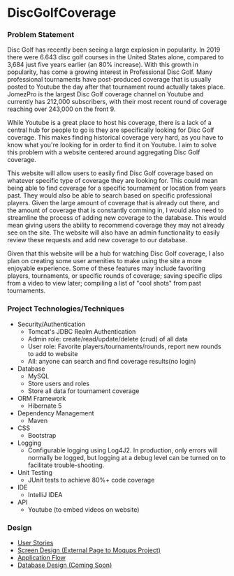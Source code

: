 # DiscGolfCoverage

### Problem Statement

Disc Golf has recently been seeing a large explosion in popularity. In 2019 there were 6.643 disc golf courses in the United States alone, compared to 3,684 just five years earlier (an 80% increase). With this growth in popularity, has come a growing interest in Professional Disc Golf. Many professional tournaments have post-produced coverage that is usually posted to Youtube the day after that tournament round actually takes place. JomezPro is the largest Disc Golf coverage channel on Youtube and currently has 212,000 subscribers, with their most recent round of coverage reaching over 243,000 on the front 9.

While Youtube is a great place to host his coverage, there is a lack of a central hub for people to go is they are specifically looking for Disc Golf coverage. This makes finding historical coverage very hard, as you have to know what you're looking for in order to find it on Youtube. I aim to solve this problem with a website centered around aggregating Disc Golf coverage.

This website will allow users to easily find Disc Golf coverage based on whatever specific type of coverage they are looking for. This could mean being able to find coverage for a specific tournament or location from years past. They would also be able to search based on specific professional players. Given the large amount of coverage that is already out there, and the amount of coverage that is constantly comming in, I would also need to streamline the process of adding new coverage to the database. This would mean giving users the ability to recommend coverage they may not already see on the site. The website will also have an admin functionality to easily review these requests and add new coverage to our database.

Given that this website will be a hub for watching Disc Golf coverage, I also plan on creating some user amenities to make using the site a more enjoyable experience. Some of these features may include favoriting players, tournaments, or specific rounds of coverage; saving specific clips from a video to view later; compiling a list of "cool shots" from past tournaments.

### Project Technologies/Techniques 

* Security/Authentication
  * Tomcat's JDBC Realm Authentication
  * Admin role: create/read/update/delete (crud) of all data
  * User role: Favorite players/tournaments/rounds, report new rounds to add to website
  * All: anyone can search and find coverage results(no login)
* Database
  * MySQL
  * Store users and roles
  * Store all data for tournament coverage
* ORM Framework
  * Hibernate 5
* Dependency Management
  * Maven
* CSS 
  * Bootstrap
* Logging
  * Configurable logging using Log4J2. In production, only errors will normally be logged, but logging at a debug level can be turned on to facilitate trouble-shooting.
* Unit Testing
  * JUnit tests to achieve 80%+ code coverage 
* IDE
  * IntelliJ IDEA
* API
  * Youtube (to embed videos on website)

### Design

* [User Stories](DesignDocuments/UserStories.md)
* [Screen Design (External Page to Moqups Project)](https://app.moqups.com/l2WTePQyn5/view/page/a07bad052)
* [Application Flow](DesignDocuments/ApplicationFlow.md)
* [Database Design (Coming Soon)]()
